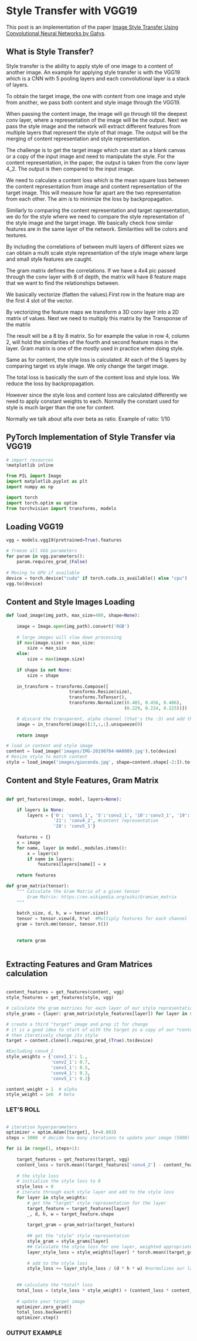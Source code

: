 # Style Transfer with VGG19

This post is an implementation of the paper [Image Style Transfer Using Convolutional Neural Networks by Gatys](https://www.cv-foundation.org/openaccess/content_cvpr_2016/papers/Gatys_Image_Style_Transfer_CVPR_2016_paper.pdf). 

## What is Style Transfer?

Style transfer is the ability to apply style of one image to a content of another image. An example for applying style transfer is with the VGG19 which is a CNN with 5 pooling layers and each convolutional layer is a stack of layers. 

To obtain the target image, the one with content from one image and style from another, we pass both content and style image through the VGG19.

When passing the content image, the image will go through till the deepest conv layer, where a representation of the image will be the output. Next we pass the style image and the network will extract different features from multiple layers that represent the style of that image.
The output will be the merging of content representation and style representation.

The challenge is to get the target image which can start as a blank canvas or a copy of the input image and need to manipulate the style. For the content representation, in the paper, the output is taken from the conv layer 4_2. The output is then compared to the input image.

We need to calculate a content loss which is the mean square loss between the content representation from image and content representation of the target image.
This will measure how far apart are the two representation from each other. The aim is to minimize the loss by backpropagation. 

Similarly to comparing the content representation and target rapresentation, we do for the style where we need to compare the style representation of the style image and the target image. 
We basically check how similar features are in the same layer of the network. Similarities will be colors and textures.

By including the correlations of between multi layers of different sizes we can obtain a multi scale style representation of the style image where large and small style features are caught. 

The gram matrix defines the correlations. 
If we have a 4x4 pic passed through the conv layer with 8 of depth, the matrix will have 8 feature maps that we want to find the relationships between. 

We basically vectorize (flatten the values).First row in the feature map are the first 4 slot of the vector.

By vectorizing the feature maps we transform a 3D conv layer into a 2D matrix of values. Next we need to multiply this matrix by the Transponse of the matrix

The result will be a 8 by 8 matrix. So for example the value in row 4, column 2, will hold the similarities of the fourth and second feature maps in the layer. 
Gram matrix is one of the mostly used in practice when doing style. 

Same as for content, the style loss is calculated. At each of the 5 layers by comparing target vs style image. We only change the target image.

The total loss is basically the sum of the content loss and style loss. We reduce the loss by backpropagation.

However since the style loss and content loss are calculated differently we need to apply constant weights to each. Normally the constant used for style is much larger than the one for content. 

Normally we talk about alfa over beta as ratio.
Example of ratio: 1/10

## PyTorch Implementation of Style Transfer via VGG19
 
```python
# import resources
%matplotlib inline

from PIL import Image
import matplotlib.pyplot as plt
import numpy as np

import torch
import torch.optim as optim
from torchvision import transforms, models
```

## Loading VGG19 

```python
vgg = models.vgg19(pretrained=True).features

# freeze all VGG parameters
for param in vgg.parameters():
    param.requires_grad_(False)
    
# Moving to GPU if available
device = torch.device("cuda" if torch.cuda.is_available() else "cpu")
vgg.to(device)
```

## Content and Style Images Loading

```python
def load_image(img_path, max_size=400, shape=None):
    
    image = Image.open(img_path).convert('RGB')
    
    # large images will slow down processing
    if max(image.size) > max_size:
        size = max_size
    else:
        size = max(image.size)
    
    if shape is not None:
        size = shape
        
    in_transform = transforms.Compose([
                        transforms.Resize(size),
                        transforms.ToTensor(),
                        transforms.Normalize((0.485, 0.456, 0.406), 
                                             (0.229, 0.224, 0.225))])

    # discard the transparent, alpha channel (that's the :3) and add the batch dimension
    image = in_transform(image)[:3,:,:].unsqueeze(0)
    
    return image

# load in content and style image
content = load_image('images/IMG-20190704-WA0009.jpg').to(device)
# Resize style to match content
style = load_image('images/gioconda.jpg', shape=content.shape[-2:]).to(device)

```

## Content and Style Features, Gram Matrix

```python

def get_features(image, model, layers=None):

    if layers is None:
        layers = {'0': 'conv1_1', '5':'conv2_1', '10':'conv3_1', '19': 'conv4_1',
                  '21': 'conv4_2', #content representation
                  '28': 'conv5_1'}
                  
    features = {}
    x = image
    for name, layer in model._modules.items():
        x = layer(x)
        if name in layers:
            features[layers[name]] = x
            
    return features

def gram_matrix(tensor):
    """ Calculate the Gram Matrix of a given tensor 
        Gram Matrix: https://en.wikipedia.org/wiki/Gramian_matrix
    """
    
    batch_size, d, h, w = tensor.size()
    tensor = tensor.view(d, h*w)  #Multiply features for each channel
    gram = torch.mm(tensor, tensor.t())
        
    
    return gram 
    
```

## Extracting Features and Gram Matrices calculation

```python

content_features = get_features(content, vgg)
style_features = get_features(style, vgg)

# calculate the gram matrices for each layer of our style representation
style_grams = {layer: gram_matrix(style_features[layer]) for layer in style_features}

# create a third "target" image and prep it for change
# it is a good idea to start of with the target as a copy of our *content* image
# then iteratively change its style
target = content.clone().requires_grad_(True).to(device)

#Excluding conv4_2
style_weights = {'conv1_1': 1.,
                 'conv2_1': 0.7,
                 'conv3_1': 0.5,
                 'conv4_1': 0.3,
                 'conv5_1': 0.2}

content_weight = 1  # alpha
style_weight = 1e6  # beta

```

### LET'S ROLL

```python

# iteration hyperparameters
optimizer = optim.Adam([target], lr=0.003)
steps = 3000  # decide how many iterations to update your image (5000)

for ii in range(1, steps+1):
    
    target_features = get_features(target, vgg)
    content_loss = torch.mean((target_features['conv4_2'] - content_features['conv4_2'])**2)
    
    # the style loss
    # initialize the style loss to 0
    style_loss = 0
    # iterate through each style layer and add to the style loss
    for layer in style_weights:
        # get the "target" style representation for the layer
        target_feature = target_features[layer]
        _, d, h, w = target_feature.shape
        
        target_gram = gram_matrix(target_feature)
        
        ## get the "style" style representation
        style_gram = style_grams[layer]
        ## Calculate the style loss for one layer, weighted appropriately
        layer_style_loss = style_weights[layer] * torch.mean((target_gram - style_gram)**2)
        
        # add to the style loss
        style_loss += layer_style_loss / (d * h * w) #normalizes our layer style loss
        
        
    ## calculate the *total* loss
    total_loss = (style_loss * style_weight) + (content_loss * content_weight)
    
    # update your target image
    optimizer.zero_grad()
    total_loss.backward()
    optimizer.step()
```
### OUTPUT EXAMPLE


